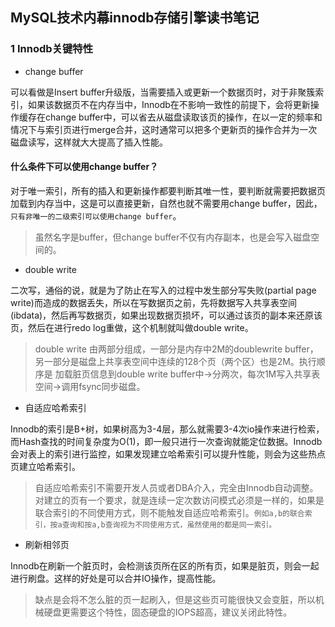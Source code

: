 ## MySQL技术内幕innodb存储引擎读书笔记

### 1 Innodb关键特性
- change buffer

可以看做是Insert buffer升级版，当需要插入或更新一个数据页时，对于非聚簇索引，如果该数据页不在内存当中，Innodb在不影响一致性的前提下，会将更新操作缓存在change buffer中，可以省去从磁盘读取该页的操作，在以一定的频率和情况下与索引页进行merge合并，这时通常可以把多个更新页的操作合并为一次磁盘读写，这样就大大提高了插入性能。

#### 什么条件下可以使用change buffer？

对于唯一索引，所有的插入和更新操作都要判断其唯一性，要判断就需要把数据页加载到内存当中，这是可以直接更新，自然也就不需要用change buffer，因此，`只有非唯一的二级索引可以使用change buffer`。

> 虽然名字是buffer，但change buffer不仅有内存副本，也是会写入磁盘空间的。

- double write
  
二次写，通俗的说，就是为了防止在写入的过程中发生部分写失败(partial page write)而造成的数据丢失，所以在写数据页之前，先将数据写入共享表空间(ibdata)，然后再写数据页，如果出现数据页损坏，可以通过该页的副本来还原该页，然后在进行redo log重做，这个机制就叫做double write。

> double write 由两部分组成，一部分是内存中2M的doublewrite buffer，另一部分是磁盘上共享表空间中连续的128个页（两个区）也是2M。执行顺序是 加载脏页信息到double write buffer中->分两次，每次1M写入共享表空间->调用fsync同步磁盘。

- 自适应哈希索引

Innodb的索引是B+树，如果树高为3-4层，那么就需要3-4次io操作来进行检索，而Hash查找的时间复杂度为O(1)，即一般只进行一次查询就能定位数据。Innodb会对表上的索引进行监控，如果发现建立哈希索引可以提升性能，则会为这些热点页建立哈希索引。

> 自适应哈希索引不需要开发人员或者DBA介入，完全由Innodb自动调整。对建立的页有一个要求，就是连续一定次数访问模式必须是一样的，如果是联合索引的不同使用方式，则不能触发自适应哈希索引。`例如a,b的联合索引，按a查询和按a,b查询视为不同使用方式，虽然使用的都是同一索引。`

- 刷新相邻页

Innodb在刷新一个脏页时，会检测该页所在区的所有页，如果是脏页，则会一起进行刷盘。这样的好处是可以合并IO操作，提高性能。

> 缺点是会将不怎么脏的页一起刷入，但是这些页可能很快又会变脏，所以机械硬盘更需要这个特性，固态硬盘的IOPS超高，建议关闭此特性。

